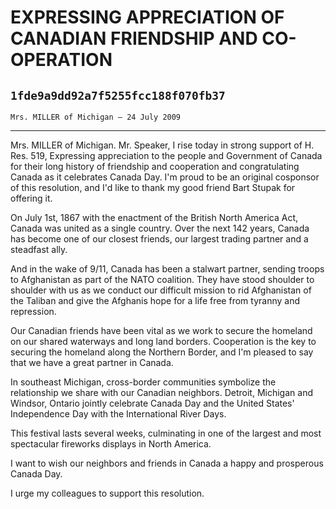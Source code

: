 # EXPRESSING APPRECIATION OF CANADIAN FRIENDSHIP AND CO-OPERATION
## `1fde9a9dd92a7f5255fcc188f070fb37`
`Mrs. MILLER of Michigan — 24 July 2009`

---


Mrs. MILLER of Michigan. Mr. Speaker, I rise today in strong support 
of H. Res. 519, Expressing appreciation to the people and Government of 
Canada for their long history of friendship and cooperation and 
congratulating Canada as it celebrates Canada Day. I'm proud to be an 
original cosponsor of this resolution, and I'd like to thank my good 
friend Bart Stupak for offering it.

On July 1st, 1867 with the enactment of the British North America 
Act, Canada was united as a single country. Over the next 142 years, 
Canada has become one of our closest friends, our largest trading 
partner and a steadfast ally.

And in the wake of 9/11, Canada has been a stalwart partner, sending 
troops to Afghanistan as part of the NATO coalition. They have stood 
shoulder to shoulder with us as we conduct our difficult mission to rid 
Afghanistan of the Taliban and give the Afghanis hope for a life free 
from tyranny and repression.

Our Canadian friends have been vital as we work to secure the 
homeland on our shared waterways and long land borders. Cooperation is 
the key to securing the homeland along the Northern Border, and I'm 
pleased to say that we have a great partner in Canada.

In southeast Michigan, cross-border communities symbolize the 
relationship we share with our Canadian neighbors. Detroit, Michigan 
and Windsor, Ontario jointly celebrate Canada Day and the United 
States' Independence Day with the International River Days.

This festival lasts several weeks, culminating in one of the largest 
and most spectacular fireworks displays in North America.

I want to wish our neighbors and friends in Canada a happy and 
prosperous Canada Day.

I urge my colleagues to support this resolution.

